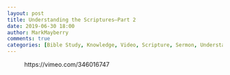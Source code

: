 ```yaml
---
layout: post
title: Understanding the Scriptures—Part 2
date: 2019-06-30 18:00
author: MarkMayberry
comments: true
categories: [Bible Study, Knowledge, Video, Scripture, Sermon, Understanding]
---
```

<!-- wp:core-embed/vimeo {"url":"https://vimeo.com/346016747","type":"video","providerNameSlug":"vimeo","className":"wp-embed-aspect-4-3 wp-has-aspect-ratio"} -->
<figure class="wp-block-embed-vimeo wp-block-embed is-type-video is-provider-vimeo wp-embed-aspect-4-3 wp-has-aspect-ratio"><div class="wp-block-embed__wrapper">
https://vimeo.com/346016747
</div></figure>
<!-- /wp:core-embed/vimeo -->
